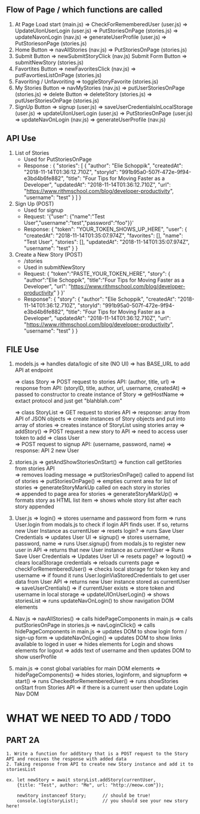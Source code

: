 ## Flow of Page / which functions are called

1. At Page Load
 start (main.js) 
    => CheckForRememberedUser (user.js) 
        => UpdateUIonUserLogin (user.js)
        => PutStoriesOnPage (stories.js) 
        => updateNavonLogin (nav.js)
        => generateUserProfile (user.js)
    => PutStoriesonPage (stories.js)
2. Home Button
    => navAllStories (nav.js)
        => PutStoriesOnPage (stories.js)
3. Submit Button
    => newSubmitStoryClick (nav.js)
        Submit Form Button => submitNewStory (stories.js) 
4. Favortites Button
    => newFavoritesClick (nav.js)
        => putFavortiesListOnPage (stories.js)
5. Favoriting / Unfavoriting
    => toggleStoryFavorite (stories.js)
6. My Stories Button
    => navMyStories (nav.js)
        => putUserStoriesOnPage (stories.js)
    => delete Button
        => deleteStory (stories.js)
            => putUserStoriesOnPage (stories.js)
7. SignUp Button
    => signup (user.js)
        => saveUserCredentialsInLocalStorage (user.js)
        => updateUIonUserLogin (user.js)
        => PutStoriesOnPage (user.js)
        => updateNavOnLogin (nav.js)
        => generateUserProfile (nav.js)


## API Use           

1. List of Stories 
    - Used for PutStoriesOnPage
    - Response :
        {
            "stories": [
            {
                "author": "Elie Schoppik",
                "createdAt": "2018-11-14T01:36:12.710Z",
                "storyId": "991b95a0-507f-472e-9f94-e3bd4b6fe882",
                "title": "Four Tips for Moving Faster as a Developer",
                "updatedAt": "2018-11-14T01:36:12.710Z",
                "url": "https://www.rithmschool.com/blog/developer-productivity",
                "username": "test"
            }
        ]
        }
2. Sign Up (POST)
    - Used for signup
    - Request: '{"user": {"name":"Test User","username":"test","password":"foo"}}'
    - Response: {
                    "token": "YOUR_TOKEN_SHOWS_UP_HERE",
                    "user": {
                        "createdAt": "2018-11-14T01:35:07.974Z",
                        "favorites": [],
                        "name": "Test User",
                        "stories": [],
                        "updatedAt": "2018-11-14T01:35:07.974Z",
                        "username": "test"
                    }
                }
3. Create a New Story (POST)
    - /stories
    - Used in submitNewStory
    - Request: {
                    "token":"PASTE_YOUR_TOKEN_HERE", 
                    "story": {
                        "author":"Elie Schoppik",
                        "title":"Four Tips for Moving Faster as a Developer", 
                        "url": "https://www.rithmschool.com/blog/developer-productivity"
                    } 
                }'
    - Response": {
                    "story": {
                        "author": "Elie Schoppik",
                        "createdAt": "2018-11-14T01:36:12.710Z",
                        "storyId": "991b95a0-507f-472e-9f94-e3bd4b6fe882",
                        "title": "Four Tips for Moving Faster as a Developer",
                        "updatedAt": "2018-11-14T01:36:12.710Z",
                        "url": "https://www.rithmschool.com/blog/developer-productivity",
                        "username": "test"
                    }
                }


## FILE Use
1. models.js
    => handles data/logic of site (NO UI)
    => has BASE_URL to add API at endpoint

    => class Story 
        => POST request to stories API: (author, title, url)
            => response from API: (storyID, title, author, url, username, createdAt)
                => passed to constructor to create instance of Story
        => getHostName 
            => extact protocol and just get "blahblah.com"

    => class StoryList
        => GET request to stories API 
            => response: array from API of JSON objects
                => create instances of Story objects and put into array of stories
                    => creates instance of StoryList using stories array
        => addStory() 
            => POST request a new story to API
            => need to access user token to add 
    => class User   
        => POST request to signup API: (username, password, name)
            => response: API 2 new User

2. stories.js
    => getAndShowStoriesOnStart() 
        => function call getStories from stories API    
            => removes loading message
            => putStoriesOnPage() called to append list of stories
    => putStoriesOnPage() 
        => empties current area for list of stories
        => generateStoryMarkUp called on each story in stories  
            => appended to page area for stories
            => generateStoryMarkUp()
                => formats story as HTML list item
            => shows whole story list after each story appended

3. User.js
    => login()
        => stores username and password from form
        => runs User.login from modals.js to check if login API finds user. If so, returns new User Instance as currentUser
        => resets login?
        => runs Save User Credentials
        => updates User UI
    => signup()
        => stores username, password, name
        => runs User.signup() from modals.js to register new user in API
        => returns that new User instance as currentUser
        => Runs Save User Credentials
        => Updates User UI
        => resets page?
    => logout()
        => clears localStorage credentials
        => reloads currents page
    => checkForRememberedUser()
        => checks local storage for token key and username
            => if found it runs User.loginViaStoredCredentials to get user data from User API
            => returns new User instance stored as currentUser
    => saveUserCrentials()
        => if currentUser exists => store token and username in local storage
    => updateUIOnUserLogin()
        => shows storiesList
        => runs updateNavOnLogin() to show navigation DOM elements

4. Nav.js
    => navAllStories()
        => calls hidePageComponents in main.js
        => calls putStoriesOnPage in stories.js
    => navLoginClick()
        => calls hidePageComponents in main.js
        => updates DOM to show login form / sign-up form
    => updateNavOnLogin() 
        => updates DOM to show links available to loged in user
        => hides elements for Login and shows elements for logout
        => adds text of username and then updates DOM to show userProfile

5. main.js
    => const global variables for main DOM elements
    => hidePageComponents()
        => hides stories, loginform, and signupform
    => start()
        => runs CheckedforRememberedUser()
        => runs showStories onStart from Stories API
        => if there is a current user then update Login Nav DOM

# WHAT WE NEED TO ADD / TODO

## PART 2A
    1. Write a function for addStory that is a POST request to the Story API and receives the response with added data
    2. Taking response from API to create new Story instance and add it to storiesList

    ex. let newStory = await storyList.addStory(currentUser,
        {title: "Test", author: "Me", url: "http://meow.com"});

        newStory instanceof Story;      // should be true!
        console.log(storyList);         // you should see your new story here!    



    
    



